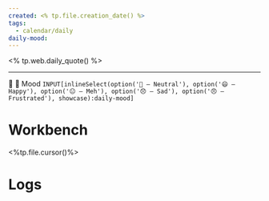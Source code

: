 ```yaml
---
created: <% tp.file.creation_date() %>
tags:
  - calendar/daily
daily-mood: 
---
```

<% tp.web.daily_quote() %>

---

📑 🔹 Mood  `INPUT[inlineSelect(option('🙂 – Neutral'), option('😄 – Happy'), option('😐 – Meh'), option('😞 – Sad'), option('😠 – Frustrated'), showcase):daily-mood]`

 
# Workbench

<%tp.file.cursor()%>


# Logs
